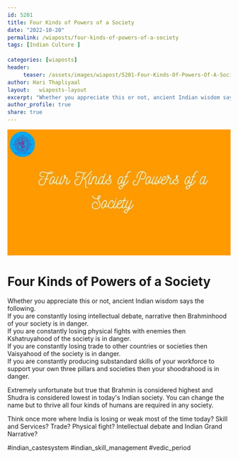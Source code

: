 ```yaml
---
id: 5201 
title: Four Kinds of Powers of a Society
date: "2022-10-20"
permalink: /wiaposts/four-kinds-of-powers-of-a-society
tags: [Indian Culture ]    

categories: [wiaposts] 
header:
     teaser: /assets/images/wiapost/5201-Four-Kinds-Of-Powers-Of-A-Society.jpg
author: Hari Thapliyaal 
layout:   wiaposts-layout
excerpt: "Whether you appreciate this or not, ancient Indian wisdom says the following. If you are constantly losing intellectual debate, narrative then Brahminhood of your society is in danger. If you are constantly losing physical fights with enemies then Kshatruyahood of"
author_profile: true 
share: true 
---
```

![Four Kinds of Powers of a Society](/assets/images/wiapost/5201-Four-Kinds-Of-Powers-Of-A-Society.jpg)    
    
# Four Kinds of Powers of a Society    
     
Whether you appreciate this or not, ancient Indian wisdom says the following.     
If you are constantly losing intellectual debate, narrative then Brahminhood of your society is in danger.     
If you are constantly losing physical fights with enemies then Kshatruyahood of the society is in danger.     
If you are constantly losing trade to other countries or societies then Vaisyahood of the society is in danger.     
If you are constantly producing substandard skills of your workforce to support your own three pillars and societies then your shoodrahood is in danger.     
     
Extremely unfortunate but true that Brahmin is considered highest and Shudra is considered lowest in today's Indian society. You can change the name but to thrive all four kinds of humans are required in any society.     
     
Think once more where India is losing or weak most of the time today? Skill and Services? Trade? Physical fight? Intellectual debate and Indian Grand Narrative?     
    
#indian_castesystem #indian_skill_management #vedic_period     
